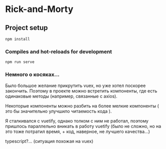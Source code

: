 # Rick-and-Morty

## Project setup
```
npm install
```
### Compiles and hot-reloads for development
```
npm run serve
```
### Немного о косяках...

Было большое желание прикрутить vuex, но уже хотел поскорее закончить. Поэтому в проекте можно встретить компоненты, где есть одинаковые методы (например, связанные с axios).

Некоторые компоненты можно разбить на более мелкие компоненты ( это бы значительно улучшило читаемость кода ).

Я сталкивался с vuetify, однако толком с ним не работал, поэтому пришлось параллельно вникать в работу vuetify (было не сложно, но на это тоже потратил время, + код, наверное, не лучшего качества...)

typescript?... (ситуация похожая на vuex)
